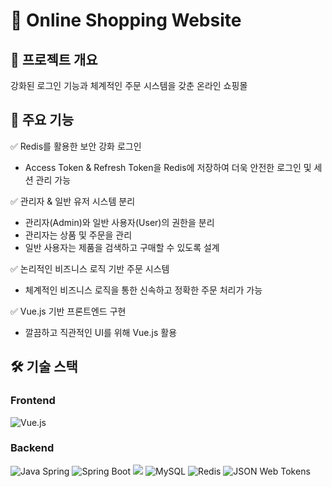 # 🛒 Online Shopping Website 

## 📌 프로젝트 개요
<p> 강화된 로그인 기능과 체계적인 주문 시스템을 갖춘 온라인 쇼핑몰

## 🚀 주요 기능
✅ Redis를 활용한 보안 강화 로그인
- Access Token & Refresh Token을 Redis에 저장하여 더욱 안전한 로그인 및 세션 관리 가능
  
✅ 관리자 & 일반 유저 시스템 분리
- 관리자(Admin)와 일반 사용자(User)의 권한을 분리
- 관리자는 상품 및 주문을 관리
- 일반 사용자는 제품을 검색하고 구매할 수 있도록 설계

✅ 논리적인 비즈니스 로직 기반 주문 시스템
- 체계적인 비즈니스 로직을 통한 신속하고 정확한 주문 처리가 가능
  
✅ Vue.js 기반 프론트엔드 구현
- 깔끔하고 직관적인 UI를 위해 Vue.js 활용

## 🛠️ 기술 스택
### Frontend
![Vue.js](https://img.shields.io/badge/Vue.js-4FC08D?style=for-the-badge&logo=vue.js&logoColor=white)

### Backend
![Java Spring](https://img.shields.io/badge/Java%20Spring-6DB33F?style=for-the-badge&logo=spring&logoColor=white)
![Spring Boot](https://img.shields.io/badge/Spring%20Boot-6DB33F?style=for-the-badge&logo=springboot&logoColor=white)
<img src="https://img.shields.io/badge/gradle-02303A?style=for-the-badge&logo=gradle&logoColor=white">
![MySQL](https://img.shields.io/badge/MySQL-4479A1?style=for-the-badge&logo=mysql&logoColor=white)
![Redis](https://img.shields.io/badge/Redis-DC382D?style=for-the-badge&logo=redis&logoColor=white)
![JSON Web Tokens](https://img.shields.io/badge/JSON%20Web%20Tokens-000000?style=for-the-badge&logo=jsonwebtokens&logoColor=white)
